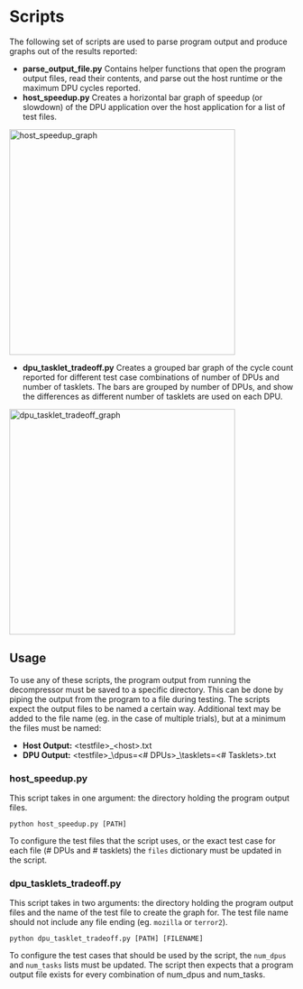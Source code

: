 # Scripts
The following set of scripts are used to parse program output and produce graphs out of the results reported:

* **parse\_output\_file.py** Contains helper functions that open the program output files, read their contents, and parse out the host runtime or the maximum DPU cycles reported.
* **host\_speedup.py** Creates a horizontal bar graph of speedup (or slowdown) of the DPU application over the host application for a list of test files.
<img src="https://user-images.githubusercontent.com/25714353/83307868-7066dd80-a1ba-11ea-9adf-bd45f837cfcb.png" alt="host_speedup_graph" width="400"/>

* **dpu\_tasklet\_tradeoff.py** Creates a grouped bar graph of the cycle count reported for different test case combinations of number of DPUs and number of tasklets. The bars are grouped by number of DPUs, and show the differences as different number of tasklets are used on each DPU.
<img src="https://user-images.githubusercontent.com/25714353/83307875-73fa6480-a1ba-11ea-8f39-397608bf5940.png" alt="dpu_tasklet_tradeoff_graph" width="400"/>

## Usage
To use any of these scripts, the program output from running the decompressor must be saved to a specific directory. This can be done by piping the output from the program to a file during testing. The scripts expect the output files to be named a certain way. Additional text may be added to the file name (eg. in the case of multiple trials), but at a minimum the files must be named:
* **Host Output:** \<testfile\>\_\<host\>.txt
* **DPU Output:** \<testfile\>\_\dpus=<# DPUs\>\_\tasklets=<# Tasklets\>.txt

### host\_speedup.py
This script takes in one argument: the directory holding the program output files.

`python host_speedup.py [PATH]`

To configure the test files that the script uses, or the exact test case for each file (# DPUs and # tasklets) the `files` dictionary must be updated in the script.

### dpu\_tasklets\_tradeoff.py
This script takes in two arguments: the directory holding the program output files and the name of the test file to create the graph for. The test file name should not include any file ending (eg. `mozilla` or `terror2`).

`python dpu_tasklet_tradeoff.py [PATH] [FILENAME]`

To configure the test cases that should be used by the script, the `num_dpus` and `num_tasks` lists must be updated. The script then expects that a program output file exists for every combination of num\_dpus and num\_tasks.
